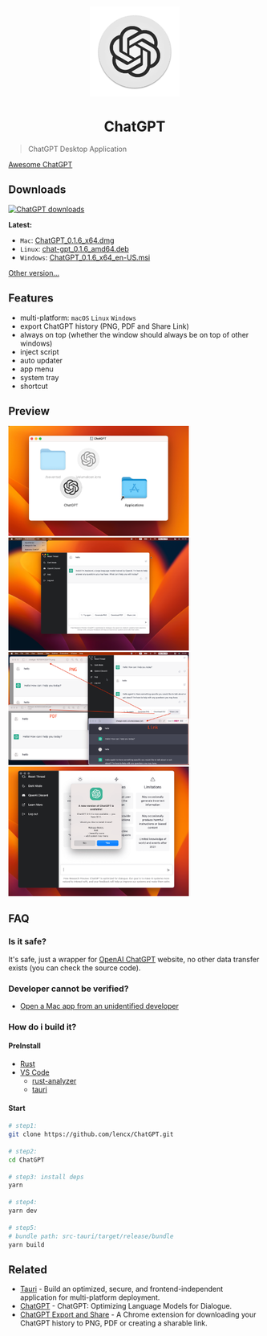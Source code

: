 <p align="center">
  <img width="180" src="./logo.png" alt="ChatGPT">
  <h1 align="center">ChatGPT</h1>
</p>

> ChatGPT Desktop Application

[Awesome ChatGPT](./AWESOME.md)

## Downloads

[![ChatGPT downloads](https://img.shields.io/github/downloads/lencx/ChatGPT/total.svg?style=flat-square)](https://github.com/lencx/ChatGPT/releases)

<!-- download start -->

**Latest:**

- `Mac`: [ChatGPT_0.1.6_x64.dmg](https://github.com/lencx/ChatGPT/releases/download/v0.1.6/ChatGPT_0.1.6_x64.dmg)
- `Linux`: [chat-gpt_0.1.6_amd64.deb](https://github.com/lencx/ChatGPT/releases/download/v0.1.6/chat-gpt_0.1.6_amd64.deb)
- `Windows`: [ChatGPT_0.1.6_x64_en-US.msi](https://github.com/lencx/ChatGPT/releases/download/v0.1.6/ChatGPT_0.1.6_x64_en-US.msi)

[Other version...](https://github.com/lencx/ChatGPT/releases)

<!-- download end -->

## Features

- multi-platform: `macOS` `Linux` `Windows`
- export ChatGPT history (PNG, PDF and Share Link)
- always on top (whether the window should always be on top of other windows)
- inject script
- auto updater
- app menu
- system tray
- shortcut

## Preview

<img width="360" src="./assets/install.png" alt="install"> <img width="360" src="./assets/chat.png" alt="chat">
<img width="360" src="./assets/export.png" alt="export"> <img width="360" src="./assets/auto-update.png" alt="auto update">

## FAQ

### Is it safe?

It's safe, just a wrapper for [OpenAI ChatGPT](https://chat.openai.com) website, no other data transfer exists (you can check the source code).

### Developer cannot be verified?

- [Open a Mac app from an unidentified developer](https://support.apple.com/en-sg/guide/mac-help/mh40616/mac)

### How do i build it?

#### PreInstall

- [Rust](https://www.rust-lang.org/)
- [VS Code](https://code.visualstudio.com/)
  - [rust-analyzer](https://marketplace.visualstudio.com/items?itemName=rust-lang.rust-analyzer)
  - [tauri](https://marketplace.visualstudio.com/items?itemName=tauri-apps.tauri-vscode)

#### Start

```bash
# step1:
git clone https://github.com/lencx/ChatGPT.git

# step2:
cd ChatGPT

# step3: install deps
yarn

# step4:
yarn dev

# step5:
# bundle path: src-tauri/target/release/bundle
yarn build
```

## Related

- [Tauri](https://tauri.app) - Build an optimized, secure, and frontend-independent application for multi-platform deployment.
- [ChatGPT](https://openai.com/blog/chatgpt) - ChatGPT: Optimizing Language Models for Dialogue.
- [ChatGPT Export and Share](https://github.com/liady/ChatGPT-pdf) - A Chrome extension for downloading your ChatGPT history to PNG, PDF or creating a sharable link.

